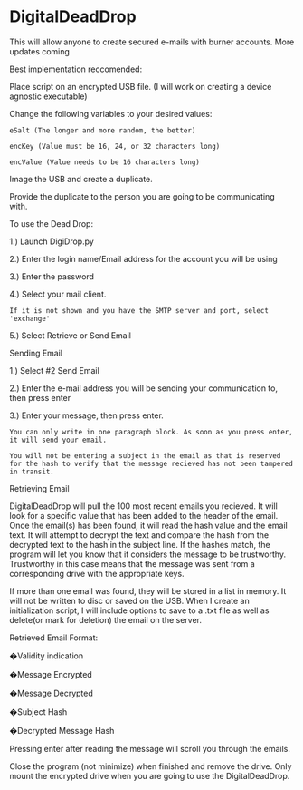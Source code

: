 # DigitalDeadDrop
This will allow anyone to create secured e-mails with burner accounts. More updates coming


Best implementation reccomended:

  Place script on an encrypted USB file. (I will work on creating a device agnostic executable)
  
  Change the following variables to your desired values:
  
    eSalt (The longer and more random, the better)
    
    encKey (Value must be 16, 24, or 32 characters long)
    
    encValue (Value needs to be 16 characters long)
    
  Image the USB and create a duplicate.
  
  Provide the duplicate to the person you are going to be communicating with.
  
  
  
To use the Dead Drop:

  1.) Launch DigiDrop.py
  
  2.) Enter the login name/Email address for the account you will be using
  
  3.) Enter the password 
  
  4.) Select your mail client.
  
    If it is not shown and you have the SMTP server and port, select 'exchange'
    
  5.) Select Retrieve or Send Email
  
  
  
Sending Email

  1.) Select #2 Send Email
  
  2.) Enter the e-mail address you will be sending your communication to, then press enter
  
  3.) Enter your message, then press enter.
  
    You can only write in one paragraph block. As soon as you press enter, it will send your email.
    
    You will not be entering a subject in the email as that is reserved for the hash to verify that the message recieved has not been tampered in transit.
    
    
    
Retrieving Email

  DigitalDeadDrop will pull the 100 most recent emails you recieved. It will look for a specific value that has been added to the header of the email. Once the email(s) has been found, it will read the hash value and the email text. It will attempt to decrypt the text and compare the hash from the decrypted text to the hash in the subject line. If the hashes match, the program will let you know that it considers the message to be trustworthy. Trustworthy in this case means that the message was sent from a corresponding drive with the appropriate keys.
  
  If more than one email was found, they will be stored in a list in memory. It will not be written to disc or saved on the USB. When I create an initialization script, I will include options to save to a .txt file as well as delete(or mark for deletion) the email on the server.
  
  
  Retrieved Email Format:
  
  �Validity indication
  
  �Message Encrypted
  
  �Message Decrypted
  
  
  
  �Subject Hash
  
  �Decrypted Message Hash
  
  
  Pressing enter after reading the message will scroll you through the emails.

Close the program (not minimize) when finished and remove the drive. Only mount the encrypted drive when you are going to use the DigitalDeadDrop.
